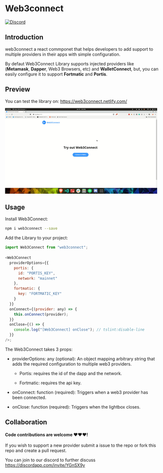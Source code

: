 # Web3connect

[![Discord](https://hook.io/geo1088/discord-badge)](https://discordapp.com/invite/YGnSX9y)

## Introduction

web3connect a react commponet that helps developers to add support to multiple providers in their apps with simple configuration.

By defaut Web3Connect Library supports injected providers like (**Metamask**, **Dapper**, Web3 Browsers, etc) and **WalletConnect**, but, you can easily configure it to support **Fortmatic** and **Portis**.

## Preview

You can test the library on: https://web3connect.netlify.com/

![preview](./images/preview.gif)

## Usage

Install Web3Connect:

```bash
npm i web3connect --save
```

Add the Library to your project:

```js
import Web3Connect from "web3connect";

<Web3Connect
  providerOptions={{
    portis: {
      id: "PORTIS_KEY",
      network: "mainnet"
    },
    fortmatic: {
      key: "FORTMATIC_KEY"
    }
  }}
  onConnect={(provider: any) => {
    this.onConnect(provider);
  }}
  onClose={() => {
    console.log("[Web3Connect] onClose"); // tslint:disable-line
  }}
/>;
```

The Web3Connect takes 3 props:

- providerOptions: any (optional): An object mapping arbitrary string that adds the required configuration to multiple web3 providers.

  - Portis: requires the id of the dapp and the network.

  - Fortmatic: requires the api key.

- onConnect: function (required): Triggers when a web3 provider has been connected.

- onClose: function (required): Triggers when the lightbox closes.

## Collaboration

#### Code contributions are welcome ❤️❤️❤️!

If you wish to support a new provider submit a issue to the repo or fork this repo and create a pull request.

You can join to our discord to further discuss https://discordapp.com/invite/YGnSX9y
